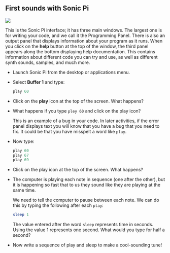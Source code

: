## First sounds with Sonic Pi

![](images/GUI.png)

This is the Sonic Pi interface; it has three main windows. The largest one is for writing your code, and we call it the Programming Panel. There is also an output panel that displays information about your program as it runs. When you click on the **help** button at the top of the window, the third panel appears along the bottom displaying help documentation. This contains information about different code you can try and use, as well as different synth sounds, samples, and much more.

- Launch Sonic Pi from the desktop or applications menu.

- Select **Buffer 1** and type:

	```ruby
	play 60
	```
	
- Click on the **play** icon at the top of the screen. What happens?

- What happens if you type `pley 60` and click on the play icon?

	This is an example of a bug in your code. In later activities, if the error panel displays text you will know that you have a bug that you need to fix. It could be that you have misspelt a word like `play`.

- Now type:

	```ruby
	play 60
	play 67
	play 69
	```
	
- Click on the play icon at the top of the screen. What happens?

- The computer is playing each note in sequence (one after the other), but it is happening so fast that to us they sound like they are playing at the same time.

	We need to tell the computer to pause between each note. We can do this by typing the following after each `play`:

	```ruby
	sleep 1
	```
	
	The value entered after the word `sleep` represents time in seconds. Using the value 1 represents one second. What would you type for half a second?

- Now write a sequence of play and sleep to make a cool-sounding tune!

